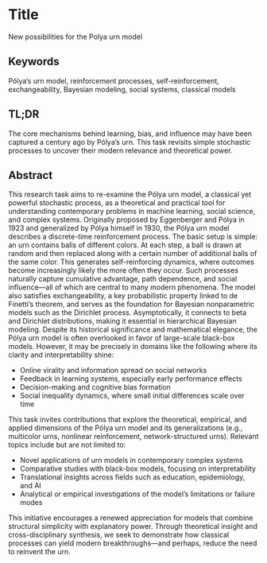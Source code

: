# Title
New possibilities for the Polya urn model

## Keywords
Pólya’s urn model, reinforcement processes, self-reinforcement, exchangeability, Bayesian modeling, social systems, classical models

## TL;DR
The core mechanisms behind learning, bias, and influence may have been captured a century ago by Pólya’s urn. This task revisits simple stochastic processes to uncover their modern relevance and theoretical power.

## Abstract
This research task aims to re-examine the Pólya urn model, a classical yet powerful stochastic process, as a theoretical and practical tool for understanding contemporary problems in machine learning, social science, and complex systems.
Originally proposed by Eggenberger and Pólya in 1923 and generalized by Pólya himself in 1930, the Pólya urn model describes a discrete-time reinforcement process. The basic setup is simple: an urn contains balls of different colors. At each step, a ball is drawn at random and then replaced along with a certain number of additional balls of the same color. This generates self-reinforcing dynamics, where outcomes become increasingly likely the more often they occur. Such processes naturally capture cumulative advantage, path dependence, and social influence—all of which are central to many modern phenomena.
The model also satisfies exchangeability, a key probabilistic property linked to de Finetti’s theorem, and serves as the foundation for Bayesian nonparametric models such as the Dirichlet process. Asymptotically, it connects to beta and Dirichlet distributions, making it essential in hierarchical Bayesian modeling.
Despite its historical significance and mathematical elegance, the Pólya urn model is often overlooked in favor of large-scale black-box models. However, it may be precisely in domains like the following where its clarity and interpretability shine:
- Online virality and information spread on social networks
- Feedback in learning systems, especially early performance effects
- Decision-making and cognitive bias formation
- Social inequality dynamics, where small initial differences scale over time

This task invites contributions that explore the theoretical, empirical, and applied dimensions of the Pólya urn model and its generalizations (e.g., multicolor urns, nonlinear reinforcement, network-structured urns). Relevant topics include but are not limited to:
- Novel applications of urn models in contemporary complex systems
- Comparative studies with black-box models, focusing on interpretability
- Translational insights across fields such as education, epidemiology, and AI
- Analytical or empirical investigations of the model’s limitations or failure modes

This initiative encourages a renewed appreciation for models that combine structural simplicity with explanatory power. Through theoretical insight and cross-disciplinary synthesis, we seek to demonstrate how classical processes can yield modern breakthroughs—and perhaps, reduce the need to reinvent the urn.
